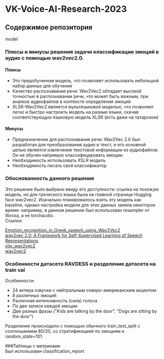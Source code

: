 # VK-Voice-AI-Research-2023
## Содержимое репозитория
model 

### Плюсы и минусы решения задачи классификации эмоций в аудио с помощью wav2vec2.0. 
#### Плюсы
* Это предобученная модель, что позволяет использовать небольшой набор данных для обучения
* Качество распознавания речи: Wav2Vec2 обладает высокой точностью в распознавании речи, что может быть важным, при анализе аудиофайлов в контексте определения эмоций
* XLSR-Wav2Vec2 является мультязыковой моделью, что позволяет легко и быстро настроить модель на разные языки, скачав соответствующую языковую модель XLSR (есть даже на татарском)

#### Минусы
* Предназначение для распознавания речи: Wav2Vec 2.0 был разработан для преобразования аудио в текст, и его основной целью является извлечение текстовой информации из аудиофайлов. Он не обучен напрямую классифицировать эмоции.
* Необходимость использовать XSLR модель
* Необходимость писать свой классификатор

### Обоснованность данного решения
Это решение было выбрано ввиду его доступности: ссылка на похожую модель, но для греческого языка была на главной странице Hugging face wav2vec2. Изачально планировалось взять эту модель как baseline, однако настройка модели для этих данных заняла некоторое время: например, в данном решении был использован resampler от librosa, а не torchaudio.  
Ссылки:  

[Emotion_recognition_in_Greek_speech_using_Wav2Vec2](https://colab.research.google.com/github/m3hrdadfi/soxan/blob/main/notebooks/Emotion_recognition_in_Greek_speech_using_Wav2Vec2.ipynb#scrollTo=4TkGYrVTFR6Y)  
[wav2vec 2.0: A Framework for Self-Supervised
Learning of Speech Representations](https://arxiv.org/pdf/2006.11477.pdf)  
[xlsr_wav2vec2](https://huggingface.co/docs/transformers/model_doc/xlsr_wav2vec2)  
[wav2vec2](https://huggingface.co/docs/transformers/model_doc/wav2vec2)  

### Особенности датасета RAVDESS и разделение датасета на train val  
Особенности:  
* 24 актера озвучки с нейтральным северо-американским акцентом
* 8 различных эмоций
* Различная интенсивность (сила) голоса
* По две записи каждой эмоции
* Две разных фразы ("Kids are talking by the door", "Dogs are sitting by the door")  

Разделение происходило с помощью обычного train_test_split с соотношением 80/20, со стратификацией по эмоциям и random_state=101.

###Таблицы с метриками  
Был использован classification_report    
[](https://raw.githubusercontent.com/Uberwald/VK-Voice-AI-Research-2023/main/classification_report.bmp)

